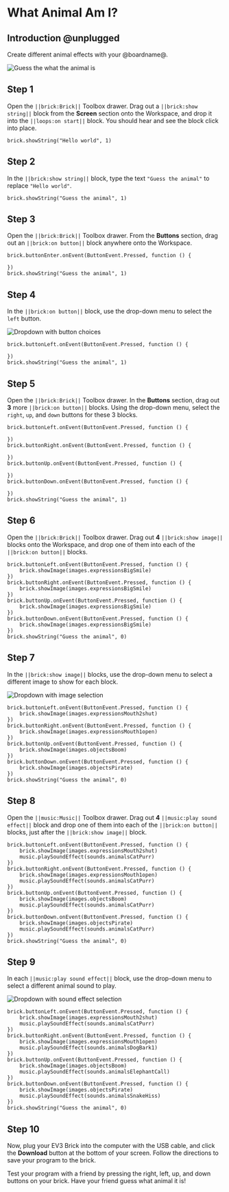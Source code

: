 # What Animal Am I?

## Introduction @unplugged

Create different animal effects with your @boardname@.

![Guess the what the animal is](/static/tutorials/what-animal-am-i/guess-animal.gif)

## Step 1

Open the ``||brick:Brick||`` Toolbox drawer. Drag out a ``||brick:show string||`` block from the **Screen** section onto the Workspace, and drop it into the ``||loops:on start||`` block. You should hear and see the block click into place.

```blocks
brick.showString("Hello world", 1)
```

## Step 2

In the ``||brick:show string||`` block, type the text ``"Guess the animal"`` to replace ``"Hello world"``.

```blocks
brick.showString("Guess the animal", 1)
```

## Step 3

Open the ``||brick:Brick||`` Toolbox drawer. From the **Buttons** section, drag out an ``||brick:on button||`` block anywhere onto the Workspace.

```blocks
brick.buttonEnter.onEvent(ButtonEvent.Pressed, function () { 
     
}) 
brick.showString("Guess the animal", 1)
```

## Step 4

In the ``||brick:on button||`` block, use the drop-down menu to select the ``left`` button. 
 
![Dropdown with button choices](/static/tutorials/what-animal-am-i/on-button-dropdown.png)

```blocks
brick.buttonLeft.onEvent(ButtonEvent.Pressed, function () { 
     
}) 
brick.showString("Guess the animal", 1) 
```

## Step 5

Open the ``||brick:Brick||`` Toolbox drawer. In the **Buttons** section, drag out **3** more ``||brick:on button||`` blocks. Using the drop-down menu, select the ``right``, ``up``, and ``down`` buttons for these 3 blocks.

```blocks
brick.buttonLeft.onEvent(ButtonEvent.Pressed, function () { 
     
}) 
brick.buttonRight.onEvent(ButtonEvent.Pressed, function () { 
     
}) 
brick.buttonUp.onEvent(ButtonEvent.Pressed, function () { 
     
}) 
brick.buttonDown.onEvent(ButtonEvent.Pressed, function () { 
     
}) 
brick.showString("Guess the animal", 1) 
```

## Step 6

Open the ``||brick:Brick||`` Toolbox drawer. Drag out **4** ``||brick:show image||`` blocks onto the Workspace, and drop one of them into each of the ``||brick:on button||`` blocks.

```blocks
brick.buttonLeft.onEvent(ButtonEvent.Pressed, function () { 
    brick.showImage(images.expressionsBigSmile) 
}) 
brick.buttonRight.onEvent(ButtonEvent.Pressed, function () { 
    brick.showImage(images.expressionsBigSmile) 
}) 
brick.buttonUp.onEvent(ButtonEvent.Pressed, function () { 
    brick.showImage(images.expressionsBigSmile) 
}) 
brick.buttonDown.onEvent(ButtonEvent.Pressed, function () { 
    brick.showImage(images.expressionsBigSmile) 
}) 
brick.showString("Guess the animal", 0)
```

## Step 7

In the ``||brick:show image||`` blocks, use the drop-down menu to select a different image to show for each block. 
 
![Dropdown with image selection](/static/tutorials/what-animal-am-i/show-image-dropdown.png)

```blocks
brick.buttonLeft.onEvent(ButtonEvent.Pressed, function () {
    brick.showImage(images.expressionsMouth2shut)
})
brick.buttonRight.onEvent(ButtonEvent.Pressed, function () {
    brick.showImage(images.expressionsMouth1open)
})
brick.buttonUp.onEvent(ButtonEvent.Pressed, function () {
    brick.showImage(images.objectsBoom)
})
brick.buttonDown.onEvent(ButtonEvent.Pressed, function () {
    brick.showImage(images.objectsPirate)
})
brick.showString("Guess the animal", 0)
```

## Step 8

Open the ``||music:Music||`` Toolbox drawer. Drag out **4** ``||music:play sound effect||`` block and drop one of them into each of the ``||brick:on button||`` blocks, just after the ``||brick:show image||`` block.

```blocks
brick.buttonLeft.onEvent(ButtonEvent.Pressed, function () {
    brick.showImage(images.expressionsMouth2shut)
    music.playSoundEffect(sounds.animalsCatPurr)
}) 
brick.buttonRight.onEvent(ButtonEvent.Pressed, function () {
    brick.showImage(images.expressionsMouth1open)
    music.playSoundEffect(sounds.animalsCatPurr)
})
brick.buttonUp.onEvent(ButtonEvent.Pressed, function () {
    brick.showImage(images.objectsBoom)
    music.playSoundEffect(sounds.animalsCatPurr)
})
brick.buttonDown.onEvent(ButtonEvent.Pressed, function () {
    brick.showImage(images.objectsPirate)
    music.playSoundEffect(sounds.animalsCatPurr)
})
brick.showString("Guess the animal", 0)
```

## Step 9

In each ``||music:play sound effect||`` block, use the drop-down menu to select a different animal sound to play.
 
![Dropdown with sound effect selection](/static/tutorials/what-animal-am-i/play-sound-effect-dropdown.png)

```blocks
brick.buttonLeft.onEvent(ButtonEvent.Pressed, function () {
    brick.showImage(images.expressionsMouth2shut)
    music.playSoundEffect(sounds.animalsCatPurr)
})
brick.buttonRight.onEvent(ButtonEvent.Pressed, function () {
    brick.showImage(images.expressionsMouth1open)
    music.playSoundEffect(sounds.animalsDogBark1)
})
brick.buttonUp.onEvent(ButtonEvent.Pressed, function () {
    brick.showImage(images.objectsBoom)
    music.playSoundEffect(sounds.animalsElephantCall)
})
brick.buttonDown.onEvent(ButtonEvent.Pressed, function () {
    brick.showImage(images.objectsPirate)
    music.playSoundEffect(sounds.animalsSnakeHiss)
})
brick.showString("Guess the animal", 0)
```

## Step 10

Now, plug your EV3 Brick into the computer with the USB cable, and click the **Download** button at the bottom of your screen. Follow the directions to save your program to the brick.

Test your program with a friend by pressing the right, left, up, and down buttons on your brick. Have your friend guess what animal it is!
